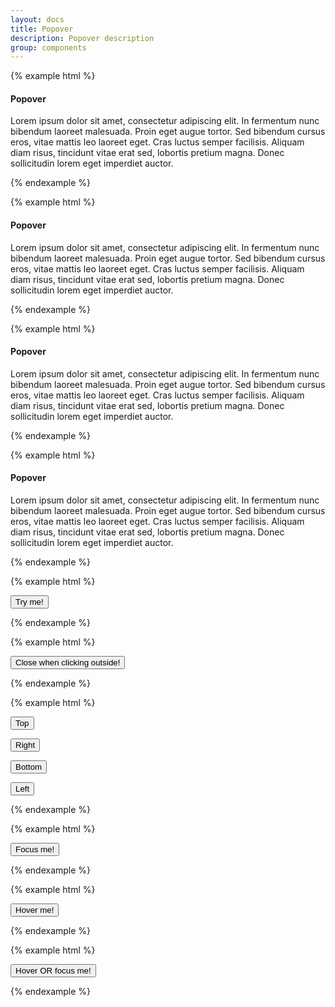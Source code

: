 ```yaml
---
layout: docs
title: Popover
description: Popover description
group: components
---
```


{% example html %}

<div class="{{ site.css_prefix }}-popover">
   <div class="{{ site.css_prefix }}-popover__arrow {{ site.css_prefix }}-popover__arrow--top"></div>
   <div class="{{ site.css_prefix }}-popover__header">
      <h4 class="{{ site.css_prefix }}-text {{ site.css_prefix }}-popover__header__title">Popover</h4>
   </div>
   <div class="{{ site.css_prefix }}-popover__content {{ site.css_prefix }}-text">
      Lorem ipsum dolor sit amet, consectetur adipiscing elit. In fermentum nunc bibendum laoreet malesuada. Proin eget augue tortor. Sed bibendum cursus eros, vitae mattis leo laoreet eget. Cras luctus semper facilisis. Aliquam diam risus, tincidunt vitae erat sed, lobortis pretium magna. Donec sollicitudin lorem eget imperdiet auctor.
   </div>
</div>

{% endexample %}

{% example html %}

<div class="{{ site.css_prefix }}-popover">
   <div class="{{ site.css_prefix }}-popover__arrow {{ site.css_prefix }}-popover__arrow--bottom"></div>
   <div class="{{ site.css_prefix }}-popover__header">
      <h4 class="{{ site.css_prefix }}-text {{ site.css_prefix }}-popover__header__title">Popover</h4>
   </div>
   <div class="{{ site.css_prefix }}-popover__content {{ site.css_prefix }}-text">
      Lorem ipsum dolor sit amet, consectetur adipiscing elit. In fermentum nunc bibendum laoreet malesuada. Proin eget augue tortor. Sed bibendum cursus eros, vitae mattis leo laoreet eget. Cras luctus semper facilisis. Aliquam diam risus, tincidunt vitae erat sed, lobortis pretium magna. Donec sollicitudin lorem eget imperdiet auctor.
   </div>
</div>

{% endexample %}

{% example html %}

<div class="{{ site.css_prefix }}-popover">
   <div class="{{ site.css_prefix }}-popover__arrow {{ site.css_prefix }}-popover__arrow--left"></div>
   <div class="{{ site.css_prefix }}-popover__header">
      <h4 class="{{ site.css_prefix }}-text {{ site.css_prefix }}-popover__header__title">Popover</h4>
   </div>
   <div class="{{ site.css_prefix }}-popover__content">
      Lorem ipsum dolor sit amet, consectetur adipiscing elit. In fermentum nunc bibendum laoreet malesuada. Proin eget augue tortor. Sed bibendum cursus eros, vitae mattis leo laoreet eget. Cras luctus semper facilisis. Aliquam diam risus, tincidunt vitae erat sed, lobortis pretium magna. Donec sollicitudin lorem eget imperdiet auctor.
   </div>
</div>

{% endexample %}

{% example html %}

<div class="{{ site.css_prefix }}-popover">
   <div class="{{ site.css_prefix }}-popover__arrow {{ site.css_prefix }}-popover__arrow--right"></div>
   <div class="{{ site.css_prefix }}-popover__header">
      <h4 class="{{ site.css_prefix }}-text {{ site.css_prefix }}-popover__header__title">Popover</h4>
   </div>
   <div class="{{ site.css_prefix }}-popover__content">
      Lorem ipsum dolor sit amet, consectetur adipiscing elit. In fermentum nunc bibendum laoreet malesuada. Proin eget augue tortor. Sed bibendum cursus eros, vitae mattis leo laoreet eget. Cras luctus semper facilisis. Aliquam diam risus, tincidunt vitae erat sed, lobortis pretium magna. Donec sollicitudin lorem eget imperdiet auctor.
   </div>
</div>

{% endexample %}

{% example html %}

<button 
   class="{{ site.css_prefix }}-button {{ site.css_prefix }}-button--primary example-popover"
   data-placement="top"
   data-title="Lorem ipsum"
   data-content="Lorem ipsum dolor sit amet, consectetur adipiscing elit. In fermentum nunc bibendum laoreet malesuada. Proin eget augue tortor. Sed bibendum cursus eros, vitae mattis leo laoreet eget.">
   Try me!
</button>

{% endexample %}

{% example html %}

<button 
   class="{{ site.css_prefix }}-button {{ site.css_prefix }}-button--primary example-popover"
   data-placement="top"
   data-click-outside="true"
   data-title="Lorem ipsum"
   data-content="Lorem ipsum dolor sit amet, consectetur adipiscing elit. In fermentum nunc bibendum laoreet malesuada. Proin eget augue tortor. Sed bibendum cursus eros, vitae mattis leo laoreet eget.">
   Close when clicking outside!
</button>

{% endexample %}

{% example html %}

<button 
   class="{{ site.css_prefix }}-button example-popover"
   data-placement="top"
   data-title="Lorem ipsum"
   data-content="Lorem ipsum dolor sit amet, consectetur adipiscing elit. In fermentum nunc bibendum laoreet malesuada. Proin eget augue tortor. Sed bibendum cursus eros, vitae mattis leo laoreet eget.">
   Top
</button>

<button 
   class="{{ site.css_prefix }}-button example-popover"
   data-placement="right"
   data-title="Lorem ipsum"
   data-content="Lorem ipsum dolor sit amet, consectetur adipiscing elit. In fermentum nunc bibendum laoreet malesuada. Proin eget augue tortor. Sed bibendum cursus eros, vitae mattis leo laoreet eget.">
   Right
</button>

<button 
   class="{{ site.css_prefix }}-button example-popover"
   data-placement="bottom"
   data-title="Lorem ipsum"
   data-content="Lorem ipsum dolor sit amet, consectetur adipiscing elit. In fermentum nunc bibendum laoreet malesuada. Proin eget augue tortor. Sed bibendum cursus eros, vitae mattis leo laoreet eget.">
   Bottom
</button>

<button 
   class="{{ site.css_prefix }}-button example-popover"
   data-placement="left"
   data-title="Lorem ipsum"
   data-content="Lorem ipsum dolor sit amet, consectetur adipiscing elit. In fermentum nunc bibendum laoreet malesuada. Proin eget augue tortor. Sed bibendum cursus eros, vitae mattis leo laoreet eget.">
   Left
</button>

{% endexample %}

{% example html %}

<button 
   class="{{ site.css_prefix }}-button {{ site.css_prefix }}-button--primary example-popover"
   data-placement="top"
   data-trigger="focus"
   data-title="Lorem ipsum"
   data-content="Lorem ipsum dolor sit amet, consectetur adipiscing elit. In fermentum nunc bibendum laoreet malesuada. Proin eget augue tortor. Sed bibendum cursus eros, vitae mattis leo laoreet eget.">
   Focus me!
</button>

{% endexample %}

{% example html %}

<button 
   class="{{ site.css_prefix }}-button {{ site.css_prefix }}-button--primary example-popover"
   data-placement="top"
   data-trigger="hover"
   data-title="Lorem ipsum"
   data-content="Lorem ipsum dolor sit amet, consectetur adipiscing elit. In fermentum nunc bibendum laoreet malesuada. Proin eget augue tortor. Sed bibendum cursus eros, vitae mattis leo laoreet eget.">
   Hover me!
</button>

{% endexample %}

{% example html %}

<button 
   class="{{ site.css_prefix }}-button {{ site.css_prefix }}-button--primary example-popover"
   data-placement="top"
   data-trigger="hover focus"
   data-title="Lorem ipsum"
   data-content="Lorem ipsum dolor sit amet, consectetur adipiscing elit. In fermentum nunc bibendum laoreet malesuada. Proin eget augue tortor. Sed bibendum cursus eros, vitae mattis leo laoreet eget.">
   Hover OR focus me!
</button>

{% endexample %}
